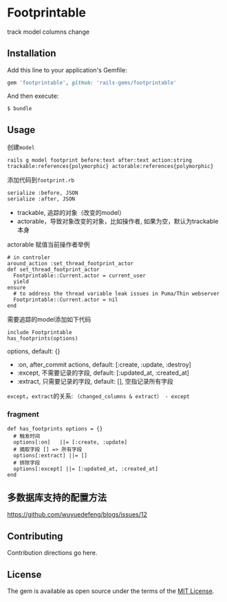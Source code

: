 # Footprintable
track model columns change

## Installation
Add this line to your application's Gemfile:

```ruby
gem 'footprintable', github: 'rails-gems/footprintable'
```

And then execute:
```bash
$ bundle
```

## Usage
创建`model`
```
rails g model footprint before:text after:text action:string trackable:references{polymorphic} actorable:references{polymorphic}
```

添加代码到`footprint.rb`
```
serialize :before, JSON
serialize :after, JSON
```

* trackable, 追踪的对象（改变的model）
* actorable，导致对象改变的对象，比如操作者, 如果为空，默认为trackable本身

actorable 赋值当前操作者举例
```
# in controler
around_action :set_thread_footprint_actor
def set_thread_footprint_actor
  Footprintable::Current.actor = current_user
  yield
ensure
  # to address the thread variable leak issues in Puma/Thin webserver
  Footprintable::Current.actor = nil
end
```

需要追踪的model添加如下代码
```
include Footprintable
has_footprints(options) 
```
options, default: {}
* :on, after_commit actions, default: [:create, :update, :destroy]
* :except, 不需要记录的字段, default: [:updated_at, :created_at]
* :extract, 只需要记录的字段, default: [], 空指记录所有字段

`except`，`extract`的关系: `（changed_columns & extract） - except`

### fragment
```
def has_footprints options = {}
  # 触发时间
  options[:on]   ||= [:create, :update]
  # 摘取字段 [] => 所有字段
  options[:extract] ||= []
  # 排除字段
  options[:except] ||= [:updated_at, :created_at]
end
```

## 多数据库支持的配置方法
https://github.com/wuyuedefeng/blogs/issues/12

## Contributing
Contribution directions go here.

## License
The gem is available as open source under the terms of the [MIT License](http://opensource.org/licenses/MIT).
